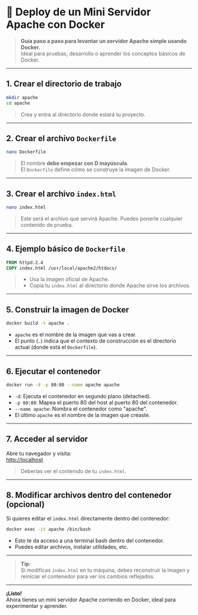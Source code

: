 # 🚀 Deploy de un Mini Servidor Apache con Docker

> **Guía paso a paso para levantar un servidor Apache simple usando Docker.**  
> Ideal para pruebas, desarrollo o aprender los conceptos básicos de Docker.

---

## 1. Crear el directorio de trabajo

```sh
mkdir apache
cd apache
```
> Crea y entra al directorio donde estará tu proyecto.

---

## 2. Crear el archivo `Dockerfile`

```sh
nano Dockerfile
```
> El nombre **debe empezar con D mayúscula**.  
> El `Dockerfile` define cómo se construye la imagen de Docker.

---

## 3. Crear el archivo `index.html`

```sh
nano index.html
```
> Este será el archivo que servirá Apache. Puedes ponerle cualquier contenido de prueba.

---

## 4. Ejemplo básico de `Dockerfile`

```Dockerfile
FROM httpd:2.4
COPY index.html /usr/local/apache2/htdocs/
```
> - Usa la imagen oficial de Apache.
> - Copia tu `index.html` al directorio donde Apache sirve los archivos.

---

## 5. Construir la imagen de Docker

```sh
docker build -t apache .
```
- `apache` es el nombre de la imagen que vas a crear.
- El punto (`.`) indica que el contexto de construcción es el directorio actual (donde está el `Dockerfile`).

---

## 6. Ejecutar el contenedor

```sh
docker run -d -p 80:80 --name apache apache
```
- `-d`: Ejecuta el contenedor en segundo plano (detached).
- `-p 80:80`: Mapea el puerto 80 del host al puerto 80 del contenedor.
- `--name apache`: Nombra el contenedor como "apache".
- El último `apache` es el nombre de la imagen que creaste.

---

## 7. Acceder al servidor

Abre tu navegador y visita:  
[http://localhost](http://localhost)  
> Deberías ver el contenido de tu `index.html`.

---

## 8. Modificar archivos dentro del contenedor (opcional)

Si quieres editar el `index.html` directamente dentro del contenedor:

```sh
docker exec -it apache /bin/bash
```
- Esto te da acceso a una terminal bash dentro del contenedor.
- Puedes editar archivos, instalar utilidades, etc.

---

> **Tip:**  
> Si modificas `index.html` en tu máquina, debes reconstruir la imagen y reiniciar el contenedor para ver los cambios reflejados.

---

**¡Listo!**  
Ahora tienes un mini servidor Apache corriendo en Docker, ideal para experimentar y aprender.